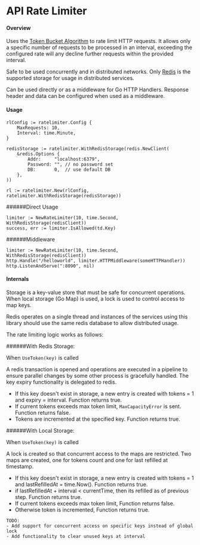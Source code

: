 # API Rate Limiter

#### Overview

Uses the [Token Bucket Algorithm](https://en.wikipedia.org/wiki/Token_bucket) to rate limit HTTP requests.
It allows only a specific number of requests to be processed in an interval, exceeding the configured rate will any decline further requests within the provided interval.


Safe to be used concurrently and in distributed networks. 
Only [Redis](https://redis.io/) is the supported storage for usage in distributed services.

Can be used directly or as a middleware for Go HTTP Handlers.
Response header and data can be configured when used as a middleware.

#### Usage
```
rlConfig := ratelimiter.Config {
    MaxRequests: 10,
    Interval: time.Minute,
}

redisStorage := ratelimiter.WithRedisStorage(redis.NewClient(
    &redis.Options {
        Addr:     "localhost:6379",
        Password: "", // no password set
        DB:       0,  // use default DB    
    },
))

rl := ratelimiter.New(rlConfig, ratelimiter.WithRedisStorage(redisStorage))
```

######Direct Usage

```
limiter := NewRateLimiter(10, time.Second, WithRedisStorage(redisClient))
success, err := limiter.IsAllowed(td.Key)
```

######Middleware

```
limiter := NewRateLimiter(10, time.Second, WithRedisStorage(redisClient))
http.Handle("/helloworld", limiter.HTTPMiddleware(someHTTPHandler))
http.ListenAndServe(":8090", nil)
```

#### Internals

Storage is a key-value store that must be safe for concurrent operations. When local storage (Go Map) is used, a lock is used to control access to map keys. 

Redis operates on a single thread and instances of the services using this library should use the same redis database to allow distributed usage. 

The rate limiting logic works as follows:

######With Redis Storage:

When `UseToken(key)` is called

A redis transaction is opened and operations are executed in a pipeline to ensure parallel changes by some other process is gracefully handled. The key expiry functionality is delegated to redis.
- If this key doesn't exist in storage, a new entry is created with tokens = 1 and expiry = interval. Function returns true.
- If current tokens exceeds max token limit, `MaxCapacityError` is sent. Function returns false.
- Tokens are incremented at the specified key. Function returns true.

######With Local Storage:

When `UseToken(key)` is called

A lock is created so that concurrent access to the maps are restricted.
Two maps are created, one for tokens count and one for last refilled at timestamp. 

- If this key doesn't exist in storage, a new entry is created with tokens = 1 and lastRefilledAt = time.Now(). Function returns true.
- if lastRefilledAt + interval < currentTime, then its refilled as of previous step. Function returns true.
- If current tokens exceeds max token limit, Function returns false.
- Otherwise token is incremented, Function returns true.

```
TODO:
- Add support for concurrent access on specific keys instead of global lock
- Add functionality to clear unused keys at interval 
```